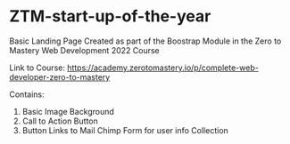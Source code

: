 # ZTM-start-up-of-the-year
Basic Landing Page Created as part of the Boostrap Module in the Zero to Mastery Web Development 2022 Course

Link to Course: https://academy.zerotomastery.io/p/complete-web-developer-zero-to-mastery

Contains: 
1. Basic Image Background
2. Call to Action Button
3. Button Links to Mail Chimp Form for user info Collection
